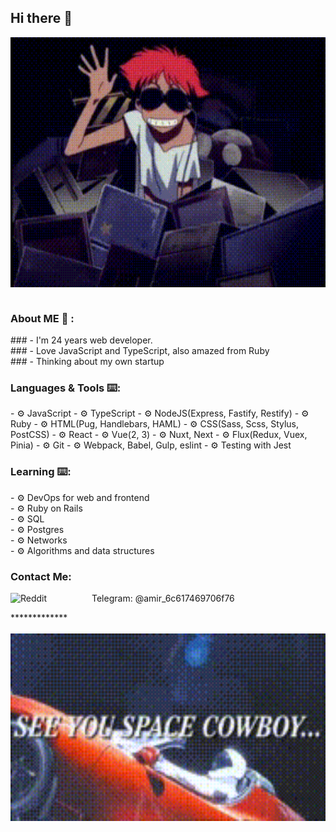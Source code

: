 <h2>Hi there 👋</h2>

<div align="center">
<img height="400" width="100%" alt="GIF" align="center" src="./assets/cowboy-bebop-ed.gif">
</div>

</br>
<h3>About ME 💬 :</h3>
### - I'm 24 years web developer.</br>
### - Love JavaScript and TypeScript, also amazed from Ruby</br>
### - Thinking about my own startup

<h3>Languages & Tools ⌨️:</h3>
- ⚙️ JavaScript
- ⚙️ TypeScript
- ⚙️ NodeJS(Express, Fastify, Restify)
- ⚙️ Ruby
- ⚙️ HTML(Pug, Handlebars, HAML)
- ⚙️ CSS(Sass, Scss, Stylus, PostCSS)
- ⚙️ React
- ⚙️ Vue(2, 3)
- ⚙️ Nuxt, Next
- ⚙️ Flux(Redux, Vuex, Pinia)
- ⚙️ Git
- ⚙️ Webpack, Babel, Gulp, eslint
- ⚙️ Testing with Jest

</br>
<h3>Learning ⌨️:</h3>
- ⚙️ DevOps for web and frontend</br>
- ⚙️ Ruby on Rails</br>
- ⚙️ SQL</br>
- ⚙️ Postgres</br>
- ⚙️ Networks</br>
- ⚙️ Algorithms and data structures
</br>

<h3>Contact Me:</h3>
<p>
Telegram:
<img align="left" alt=" Reddit" width="130" hight="100" src="https://texterra.ru/upload/iblock/478/51h85qin2ayij6u9odq0xk4rtm6w5ta4/anons.webp" />
@amir_6c617469706f76
</p>
*************
</br>
</br>

<div align="center">
<img height="300" width="100%" alt="GIF" align="center" src="./assets/see-you-space-cowboy.gif">
</div>
